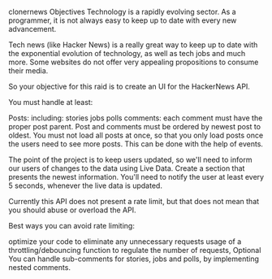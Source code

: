 clonernews
Objectives
Technology is a rapidly evolving sector. As a programmer, it is not always easy to keep up to date with every new advancement.

Tech news (like Hacker News) is a really great way to keep up to date with the exponential evolution of technology, as well as tech jobs and much more. Some websites do not offer very appealing propositions to consume their media.

So your objective for this raid is to create an UI for the HackerNews API.

You must handle at least:

Posts: including:
stories
jobs
polls
comments: each comment must have the proper post parent.
Post and comments must be ordered by newest post to oldest. You must not load all posts at once, so that you only load posts once the users need to see more posts. This can be done with the help of events.

The point of the project is to keep users updated, so we'll need to inform our users of changes to the data using Live Data. Create a section that presents the newest information. You'll need to notify the user at least every 5 seconds, whenever the live data is updated.

Currently this API does not present a rate limit, but that does not mean that you should abuse or overload the API.

Best ways you can avoid rate limiting:

optimize your code to eliminate any unnecessary requests
usage of a throttling/debouncing function to regulate the number of requests,
Optional
You can handle sub-comments for stories, jobs and polls, by implementing nested comments.